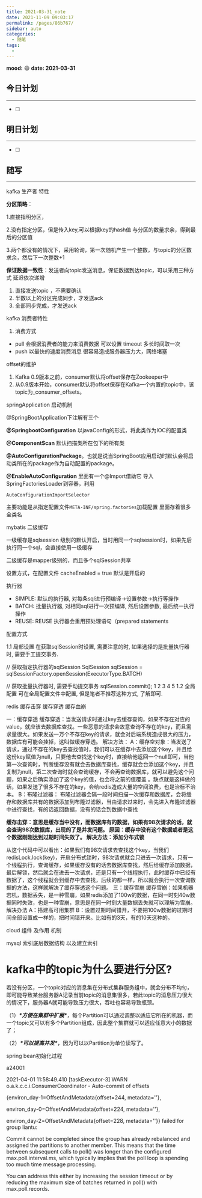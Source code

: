 ```yaml
---
title: 2021-03-31_note
date: 2021-11-09 09:03:17
permalink: /pages/86b767/
sidebar: auto
categories:
  - 随笔
tags:
  - 
---
```

**mood:** :smile:  																		**date: 2021-03-31**  
## 今日计划  
------
- [ ]  
## 明日计划  
------
- [ ]  
## 随写 
------

kafka 生产者 特性 

**分区策略**：

1.直接指明分区，

2.没有指定分区，但是传入key,可以根据key的hash值 与分区的数量求余，得到最后的分区值

3.两个都没有的情况下，采用轮询，第一次随机产生一个整数，与topic的分区数求余，然后下一次整数+1

**保证数据一致性**：发送者向topic发送消息，保证数据到达topic，可以采用三种方式 延迟依次递增

1. 直接发送topic ，不需要确认
2. 半数以上的分区完成同步，才发送ack
3. 全部同步完成，才发送ack



kafka 消费者特性

1. 消费方式

- pull 会根据消费者的能力来消费数据 可以设置 timeout 多长时间取一次
- push  以最快的速度消费消息 很容易造成服务器压力大，网络堵塞

offset的维护

1. Kafka 0.9版本之前，consumer默认将offset保存在Zookeeper中
2. 从0.9版本开始，consumer默认将offset保存在Kafka一个内置的topic中，该topic为_consumer_offsets。

springApplication 启动机制

@SpringBootApplication下注解有三个

**@SpringbootConfiguration** 以javaConfig的形式，将此类作为IOC的配置类

**@ComponentScan** 默认扫描类所在包下的所有类

**@AutoConfigurationPackage**。也就是说当SpringBoot应用启动时默认会将启动类所在的package作为自动配置的package。



**@EnableAutoConfiguration** 里面有一个@Import借助它 导入SpringFactoriesLoader到容器，利用

```
AutoConfigurationImportSelector
```

主要功能是从指定配置文件`META-INF/spring.factories`加载配置 里面存着很多全类名

mybatis 二级缓存

一级缓存是sqlsession 级别的默认开启，当时用同一个sqlsession时，如果先后执行同一个sql，会直接使用一级缓存

二级缓存是mapper级别的，而且多个sqlSession共享

设置方式，在配置文件 cacheEnabled = true 默认是开启的



执行器

- SIMPLE: 默认的执行器, 对每条sql进行预编译->设置参数->执行等操作
- BATCH: 批量执行器, 对相同sql进行一次预编译, 然后设置参数, 最后统一执行操作
- REUSE: REUSE 执行器会重用预处理语句（prepared statements

配置方式

1.1 局部设置
在获取sqlSession时设置, 需要注意的时, 如果选择的是批量执行器时, 需要手工提交事务.

// 获取指定执行器的sqlSession
SqlSession sqlSession = sqlSessionFactory.openSession(ExecutorType.BATCH)

// 获取批量执行器时, 需要手动提交事务
sqlSession.commit();
1
2
3
4
5
1.2 全局配置
可在全局配置文件中配置, 但是笔者不推荐这种方式, 了解即可.

<settings>
    <setting name="defaultExecutorType" value="BATCH" />
</settings>

redis 缓存击穿 缓存穿透 缓存血崩



一：缓存穿透
缓存穿透：当发送请求时通过key去缓存查询，如果不存在对应的value，就应该去数据库查找。一些恶意的请求会故意查询不存在的key，而且需求量很大。如果发送一万个不存在key的请求，就会对后端系统造成很大的压力，数据库有可能会挂掉，这叫做缓存穿透。
解决方法：
A：缓存空对象：当发送了请求，通过不存在的key去查找值时，我们可以在缓存中去添加这个key，并且给这份key赋值为null，只要他去查找这个key时，直接给他返回一个null即可，当他第一次查询时，判断缓存没有就会去数据库查找，缓存就会台添加这个key，并且复制为null，第二次查询时就会查询缓存，不会再查询数据库，就可以避免这个问题，如果之后确实添加了这个key的值，也会将之前的值覆盖 。缺点就是这样做的话，如果发送了很多不存在的key，会给redis造成大量的空间浪费，也是治标不治本。
B：布隆过滤器：
布隆过滤器会隔一段时间扫描一次缓存和数据库，会将缓存和数据库共有的数据添加到布隆过滤器，当由请求过来时，会先进入布隆过滤器中进行查找，有的话返回数据，没有的话会到数据中查找

**缓存击穿：意思是缓存当中没有，而数据库有的数据，如果有98次请求的话，就会查询98次数据库，出现的了是并发问题。
原因：缓存中没有这个数据或者是这个数据刚刚达到过期时间失效了。
解决方法：添加分布式锁**

从这个代码中可以看出：如果我们有98次请求去查找这个key，当我们redisLock.lock(key)，开启分布式锁时，98次请求就会只进去一次请求，只有一个线程执行，查询缓存，如果缓存没有的话去数据库查找，然后给缓存添加数据，最后解锁，然后就会在进去一次请求，还是只有一个线程执行，此时缓存中已经有数据了，这个线程就会到缓存中去查找，后续的都一样，所以就会执行一次查询数据的方法，这样就解决了缓存穿透这个问题。
三：缓存雪崩
缓存雪崩：如果机器宕机，数据丢失，是一种雪崩，如果redis添加了100w的数据，在同一时刻40w数据同时失效，也是一种雪崩，意思是在同一时刻大量数据丢失就可以理解为雪崩。
解决办法
A：搭建高可用集群
B：设置过期时间错开，不要把100w数据的过期时间全部设置成一样的，把时间错开来。比如有的3天，有的10天这种的。

cloud 组件 及作用 机制

mysql 索引底层数据结构 以及建立索引



# kafka中的topic为什么要进行分区?

若没有分区，一个topic对应的消息集在分布式集群服务组中，就会分布不均匀，即可能导致某台服务器A记录当前topic的消息集很多，若此topic的消息压力很大的情况下，服务器A就可能导致压力很大，吞吐也容易导致瓶颈。

（1）***\*方便在集群中扩展\****，每个Partition可以通过调整以适应它所在的机器，而一个topic又可以有多个Partition组成，因此整个集群就可以适应任意大小的数据了；

（2）***\*可以提高并发\****，因为可以以Partition为单位读写了。







spring bean初始化过程





a24001





2021-04-01 11:58:49.410 [taskExecutor-3] WARN  o.a.k.c.c.i.ConsumerCoordinator - Auto-commit of offsets 

{environ_day-1=OffsetAndMetadata{offset=244, metadata=''},

 environ_day-0=OffsetAndMetadata{offset=224, metadata=''},

 environ_day-2=OffsetAndMetadata{offset=228, metadata=''}} failed for group liantu:

 Commit cannot be completed since the group has already rebalanced and assigned the partitions to another member. This means that the time between subsequent calls to poll() was longer than the configured max.poll.interval.ms, which typically implies that the poll loop is spending too much time message processing. 

You can address this either by increasing the session timeout or by reducing the maximum size of batches returned in poll() with max.poll.records.